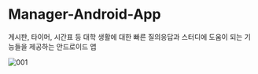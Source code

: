 # Manager-Android-App
게시판, 타이머, 시간표 등 대학 생활에 대한 빠른 질의응답과 스터디에 도움이 되는 기능들을 제공하는 안드로이드 앱

![001](https://user-images.githubusercontent.com/120961769/244921159-e2c8c957-7fe7-4163-ab94-af0149cdc103.jpg)